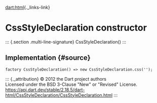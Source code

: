 [dart:html](../../dart-html/dart-html-library){._links-link}

CssStyleDeclaration constructor
===============================

::: {.section .multi-line-signature}
CssStyleDeclaration()
:::

Implementation {#source}
--------------

``` {.language-dart data-language="dart"}
factory CssStyleDeclaration() => new CssStyleDeclaration.css('');
```

::: {._attribution}
© 2012 the Dart project authors\
Licensed under the BSD 3-Clause \"New\" or \"Revised\" License.\
<https://api.dart.dev/stable/2.18.5/dart-html/CssStyleDeclaration/CssStyleDeclaration.html>
:::
